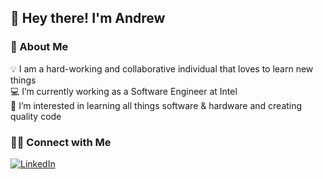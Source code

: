 ## 👋 Hey there! I'm Andrew

### 👨 About Me

💡 I am a hard-working and collaborative individual that loves to learn new things  
💻 I’m currently working as a Software Engineer at Intel  
🌱 I’m interested in learning all things software & hardware and creating quality code  

### 🤝🏻 Connect with Me
[![LinkedIn](https://img.shields.io/badge/linkedin-%230077B5.svg?style=for-the-badge&logo=linkedin&logoColor=white)](https://www.linkedin.com/in/andrewbmccullough/)
